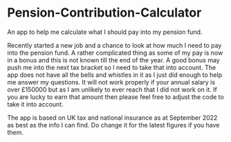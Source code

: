 # Pension-Contribution-Calculator
An app to help me calculate what I should pay into my pension fund. 

Recently started a new job and a chance to look at how much I need to pay into the pension fund. A rather complicated thing as some of my pay is now in a bonus and this is not known till the end of the year. A good bonus may push me into the next tax bracket so I need to take that into account. The app does not have all the bells and whistles in it as I just did enough to help me answer my questions. It will not work properly if your annual salary is over £150000 but as I am unlikely to ever reach that I did not work on it. If you are lucky to earn that amount then please feel free to adjust the code to take it into account.

The app is based on UK tax and national insurance as at September 2022 as best as the info I can find. Do change it for the latest figures if you have them.
